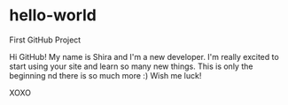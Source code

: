 # hello-world
First GitHub Project

Hi GitHub!
My name is Shira and I'm a new developer. I'm really excited to start using your site and learn so many new things.
This is only the beginning nd there is so much more :) Wish me luck!

XOXO
